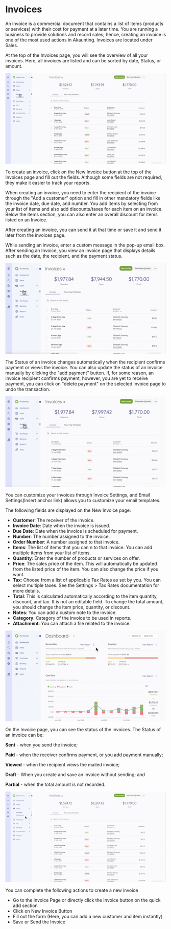 Invoices
=========

An invoice is a commercial document that contains a list of items (products or services) with their cost for payment at a later time. You are running a business to provide solutions and record sales; hence, creating an invoice is one of the most used actions in Akaunting. Invoices are located under Sales. 

At the top of the Invoices page, you will see the overview of all your invoices. Here, all invoices are listed and can be sorted by date, Status, or amount.

![Invoices list](_images/invoices.gif)

To create an invoice, click on the New Invoice button at the top of the Invoices page and fill out the fields. Although some fields are not required, they make it easier to track your reports. 

When creating an invoice, you need to enter the recipient of the invoice through the "Add a customer" option and fill in other mandatory fields like the invoice date, due date, and number.
 You add items by selecting from your list of items and also add discounts/taxes for each item on an invoice. 
Below the items section, you can also enter an overall discount for items listed on an Invoice.

After creating an invoice, you can send it at that time or save it and send it later from the invoices page. 

While sending an invoice, enter a custom message in the pop-up email box. 
After sending an Invoice, you view an invoice page that displays details such as the date, the recipient, and the payment status.

![Sending an invoice](_images/send-mail-modal.gif)

The Status of an invoice changes automatically when the recipient confirms payment or views the invoice. You can also update the status of an invoice manually by clicking the "add payment" button. 
If, for some reason, an invoice recipient confirms payment, however, you are yet to receive payment, you can click on "delete payment" on the selected invoice page to undo the transaction.

![Adding a new payment to an invoice](_images/add-payment.gif)

You can customize your invoices through Invoice Settings, and Email Settings(Insert anchor link) allows you to customize your email templates.

The following fields are displayed on the New Invoice page:

- **Customer**: The receiver of the invoice.
- **Invoice Date**: Date when the invoice is issued.
- **Due Date**: Date when the invoice is scheduled for payment.
- **Number**: The number assigned to the invoice.
- **Order Number**: A number assigned to that invoice.
- **Items**: The list of items that you can n to that invoice. You can add multiple items from your list of items.
- **Quantity**: Enter the number of products or services on offer.
- **Price**: The sales price of the item. This will automatically be updated from the listed price of the item. You can also change the price if you want.
- **Tax**: Choose from a list of applicable Tax Rates as set by you. You can select multiple taxes. See the Settings > Tax Rates documentation for more details.
- **Total**: This is calculated automatically according to the item quantity, discount, and tax. It is not an editable field. To change the total amount, you should change the item price, quantity, or discount.
- **Notes**: You can add a custom note to the invoice.
- **Category**: Category of the invoice to be used in reports.
- **Attachment**: You can attach a file related to the invoice.

![Creating a new invoice](_images/invoices-new-invoice-new.gif)

On the Invoice page, you can see the status of the invoices. 
The Status of an invoice can be:

**Sent** - when you send the invoice; 

**Paid** - when the receiver confirms payment, or you add payment manually;

**Viewed** - when the recipient views the mailed invoice; 

**Draft** - When you create and save an invoice without sending; and 

**Partial** - when the total amount is not recorded.

![How an invoice page looks](_images/invoices-show-page.gif)

You can complete the following actions to create a new invoice
- Go to the Invoice Page or directly click the Invoice button on the quick add section
- Click on New Invoice Button
- Fill out the form (Here, you can add a new customer and item instantly)
- Save or Send the Invoice
